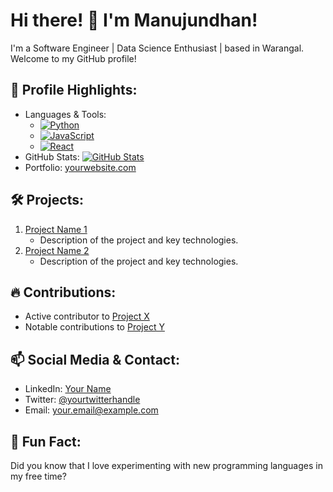 # Hi there! 👋 I'm Manujundhan!

I'm a Software Engineer | Data Science Enthusiast  | based in Warangal. Welcome to my GitHub profile!

## 🚀 Profile Highlights:

- Languages & Tools:
  - [![Python](https://img.shields.io/badge/Python-3776AB?logo=python&logoColor=white)](https://www.python.org/)
  - [![JavaScript](https://img.shields.io/badge/JavaScript-F7DF1E?logo=javascript&logoColor=black)](https://developer.mozilla.org/en-US/docs/Web/JavaScript)
  - [![React](https://img.shields.io/badge/React-61DAFB?logo=react&logoColor=white)](https://reactjs.org/)
- GitHub Stats:
  [![GitHub Stats](https://github-readme-stats.vercel.app/api?username=yourusername&show_icons=true&theme=radical)](https://github.com/yourusername)
- Portfolio:
  [yourwebsite.com](https://www.yourwebsite.com)

## 🛠️ Projects:

1. [Project Name 1](https://github.com/yourusername/project1)
   - Description of the project and key technologies.
2. [Project Name 2](https://github.com/yourusername/project2)
   - Description of the project and key technologies.

## 🔥 Contributions:

- Active contributor to [Project X](https://github.com/projectx)
- Notable contributions to [Project Y](https://github.com/projecty)

## 📫 Social Media & Contact:

- LinkedIn: [Your Name](https://www.linkedin.com/in/yourname)
- Twitter: [@yourtwitterhandle](https://twitter.com/yourtwitterhandle)
- Email: your.email@example.com

## 🌟 Fun Fact:

Did you know that I love experimenting with new programming languages in my free time?

